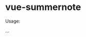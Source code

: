 # vue-summernote

Usage: 
<script src="https://kotarov.github.io/vue-summernote/vue-summernote.es5.js"></script>
...
<summernote v-model="myValue"></summernote>
